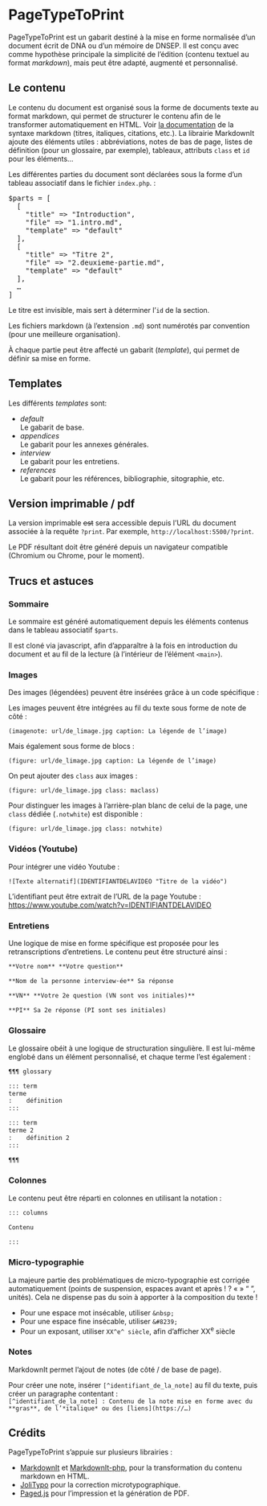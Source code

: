 # PageTypeToPrint

PageTypeToPrint est un gabarit destiné à la mise en forme normalisée d’un document écrit de DNA ou d’un mémoire de DNSEP.
Il est conçu avec comme hypothèse principale la simplicité de l’édition (contenu textuel au format *markdown*), mais peut être adapté, augmenté et personnalisé.

## Le contenu
Le contenu du document est organisé sous la forme de documents texte au format markdown, qui permet de structurer le contenu afin de le transformer automatiquement en HTML.
Voir [la documentation](https://daringfireball.net/projects/markdown/syntax) de la syntaxe markdown (titres, italiques, citations, etc.). La librairie MarkdownIt ajoute des éléments utiles : abbréviations, notes de bas de page, listes de définition (pour un glossaire, par exemple), tableaux, attributs `class` et `id` pour les éléments… 

Les différentes parties du document sont déclarées sous la forme d’un tableau associatif dans le fichier `index.php`. :
<pre>
$parts = [
  [
    "title" => "Introduction",
    "file" => "1.intro.md",
    "template" => "default"
  ],
  [
    "title" => "Titre 2",
    "file" => "2.deuxieme-partie.md",
    "template" => "default"
  ],
  …
]
</pre>

Le titre est invisible, mais sert à déterminer l’`id` de la section.

Les fichiers markdown (à l’extension `.md`) sont numérotés par convention (pour une meilleure organisation).

À chaque partie peut être affecté un gabarit (*template*), qui permet de définir sa mise en forme.

## Templates

Les différents *templates* sont:
* *default*  
 Le gabarit de base.
* *appendices*  
 Le gabarit pour les annexes générales.
* *interview*  
 Le gabarit pour les entretiens. 
* *references*  
 Le gabarit pour les références, bibliographie, sitographie, etc.

## Version imprimable / pdf

La version imprimable ~~est~~ sera accessible depuis l’URL du document associée à la requête `?print`. Par exemple, `http://localhost:5500/?print`.  

Le PDF résultant doit être généré depuis un navigateur compatible (Chromium ou Chrome, pour le moment).


## Trucs et astuces

### Sommaire

Le sommaire est généré automatiquement depuis les éléments contenus dans le tableau associatif `$parts`.

Il est cloné via javascript, afin d’apparaître à la fois en introduction du document et au fil de la lecture (à l’intérieur de l’élément `<main>`).

### Images
Des images (légendées) peuvent être insérées grâce à un code spécifique : 

Les images peuvent être intégrées au fil du texte sous forme de note de côté :
```
(imagenote: url/de_limage.jpg caption: La légende de l’image)
```
Mais également sous forme de blocs :
```
(figure: url/de_limage.jpg caption: La légende de l’image)
````
On peut ajouter des `class` aux images :
```
(figure: url/de_limage.jpg class: maclass)
````
Pour distinguer les images à l’arrière-plan blanc de celui de la page, une `class` dédiée (`.notwhite`) est disponible :
```
(figure: url/de_limage.jpg class: notwhite)
````

### Vidéos (Youtube)

Pour intégrer une vidéo Youtube :
```
![Texte alternatif](IDENTIFIANTDELAVIDEO "Titre de la vidéo")
```
L’identifiant peut être extrait de l’URL de la page Youtube : https://www.youtube.com/watch?v=IDENTIFIANTDELAVIDEO

### Entretiens

Une logique de mise en forme spécifique est proposée pour les retranscriptions d’entretiens. Le contenu peut être structuré ainsi :
```md
**Votre nom** **Votre question**

**Nom de la personne interview·ée** Sa réponse

**VN** **Votre 2e question (VN sont vos initiales)**

**PI** Sa 2e réponse (PI sont ses initiales)
```

### Glossaire

Le glossaire obéit à une logique de structuration singulière. Il est lui-même englobé dans un élément personnalisé, et chaque terme l’est également :
```md
¶¶¶ glossary

::: term
terme
:    définition
:::

::: term
terme 2
:    définition 2
:::

¶¶¶
```
### Colonnes

Le contenu peut être réparti en colonnes en utilisant la notation :
```md
::: columns

Contenu

:::
```
### Micro-typographie

La majeure partie des problématiques de micro-typographie est corrigée automatiquement (points de suspension, espaces avant et après ! ? « » “ ”, unités). Cela ne dispense pas du soin à apporter à la composition du texte !

* Pour une espace mot insécable, utiliser `&nbsp;`    
* Pour une espace fine insécable, utiliser `&#8239;`
* Pour un exposant, utiliser `XX^e^ siècle`, afin d’afficher XX<sup>e</sup> siècle

### Notes

MarkdownIt permet l’ajout de notes (de côté / de base de page).

Pour créer une note, insérer `[^identifiant_de_la_note]` au fil du texte, puis créer un paragraphe contentant :   
`[^identifiant_de_la_note] : Contenu de la note mise en forme avec du **gras**, de l’*italique* ou des [liens](https://…)`


## Crédits

PageTypeToPrint s’appuie sur plusieurs librairies : 
* [MarkdownIt](https://opencollective.com/markdown-it) et [MarkdownIt-php](https://github.com/kaoken/markdown-it-php), pour la transformation du contenu markdown en HTML.
* [JoliTypo](https://github.com/jolicode/JoliTypo/) pour la correction microtypographique.
* [Paged.js](https://pagedjs.org/) pour l’impression et la génération de PDF.